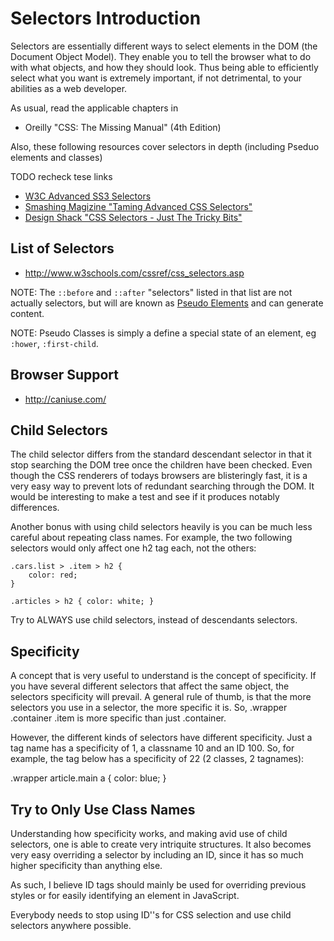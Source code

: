 # Selectors Introduction

Selectors are essentially different ways to select elements in the DOM (the
Document Object Model). They enable you to tell the browser what to do with
what objects, and how they should look. Thus being able to efficiently select
what you want is extremely important, if not detrimental, to your abilities as
a web developer.

As usual, read the applicable chapters in

+ Oreilly "CSS: The Missing Manual" (4th Edition)

Also, these following resources cover selectors in depth (including Pseduo elements and classes)

TODO recheck tese links

+ [W3C Advanced SS3 Selectors](https://www.w3.org/community/webed/wiki/Advanced_CSS_selectors)
+ [Smashing Magizine "Taming Advanced CSS Selectors"](http://coding.smashingmagazine.com/2009/08/17/taming-advanced-css-selectors)
+ [Design Shack "CSS Selectors - Just The Tricky Bits"](http://designshack.net/articles/css/css-selectors-just-the-tricky-bits)

## List of Selectors

+ <http://www.w3schools.com/cssref/css_selectors.asp>

NOTE: The `::before` and `::after` "selectors" listed in that list are not
actually selectors, but will are known as [Pseudo
Elements](./pseudo-elements.md) and can generate content.

NOTE: Pseudo Classes is simply a define a special state of an element, eg
`:hower`, `:first-child`.

## Browser Support

+ <http://caniuse.com/>

## Child Selectors

The child selector differs from the standard descendant selector in that it
stop searching the DOM tree once the children have been checked. Even though
the CSS renderers of todays browsers are blisteringly fast, it is a very easy
way to prevent lots of redundant searching through the DOM. It would be
interesting to make a test and see if it produces notably differences.

Another bonus with using child selectors heavily is you can be much less
careful about repeating class names. For example, the two following selectors
would only affect one h2 tag each, not the others:

```
.cars.list > .item > h2 {
	color: red;
}

.articles > h2 { color: white; }
```

Try to ALWAYS use child selectors, instead of descendants selectors.

## Specificity

A concept that is very useful to understand is the concept of specificity. If
you have several different selectors that affect the same object, the selectors
specificity will prevail. A general rule of thumb, is that the more selectors
you use in a selector, the more specific it is. So, .wrapper .container .item
is more specific than just .container.

However, the different kinds of selectors have different specificity. Just a
tag name has a specificity of 1, a classname 10 and an ID 100. So, for example,
the tag below has a specificity of 22 (2 classes, 2 tagnames):

.wrapper article.main a { color: blue; }

## Try to Only Use Class Names

Understanding how specificity works, and making avid use of child selectors,
one is able to create very intriquite structures. It also becomes very easy
overriding a selector by including an ID, since it has so much higher
specificity than anything else.

As such, I believe ID tags should mainly be used for overriding previous styles
or for easily identifying an element in JavaScript.

Everybody needs to stop using ID''s for CSS selection and use child selectors
anywhere possible.
